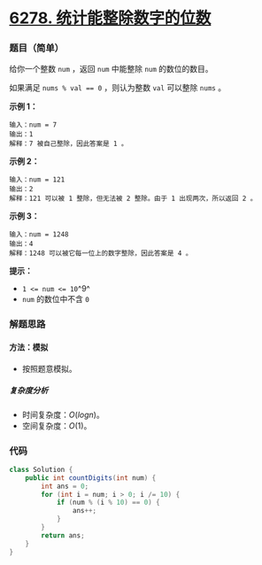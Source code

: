 # [6278. 统计能整除数字的位数](https://leetcode.cn/problems/count-the-digits-that-divide-a-number/)

### 题目（简单）

给你一个整数 `num` ，返回 `num` 中能整除 `num` 的数位的数目。

如果满足 `nums % val == 0` ，则认为整数 `val` 可以整除 `nums` 。

**示例 1：**

```
输入：num = 7
输出：1
解释：7 被自己整除，因此答案是 1 。
```

**示例 2：**

```
输入：num = 121
输出：2
解释：121 可以被 1 整除，但无法被 2 整除。由于 1 出现两次，所以返回 2 。
```

**示例 3：**

```
输入：num = 1248
输出：4
解释：1248 可以被它每一位上的数字整除，因此答案是 4 。
```

**提示：**

* `1 <= num <= 10`^9^
* `num` 的数位中不含 `0`

### 解题思路

#### 方法：模拟

- 按照题意模拟。

##### 复杂度分析

- 时间复杂度：$O(logn)$。
- 空间复杂度：$O(1)$。

### 代码

```java
class Solution {
    public int countDigits(int num) {
        int ans = 0;
        for (int i = num; i > 0; i /= 10) {
            if (num % (i % 10) == 0) {
                ans++;
            }
        }
        return ans;
    }
}
```
